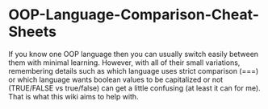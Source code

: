 # OOP-Language-Comparison-Cheat-Sheets
If you know one OOP language then you can usually switch easily between them with minimal learning. However, with all of their small variations, remembering details such as which language uses strict comparison (===) or which language wants boolean values to be capitalized or not (TRUE/FALSE vs true/false) can get a little confusing (at least it can for me). That is what this wiki aims to help with.
